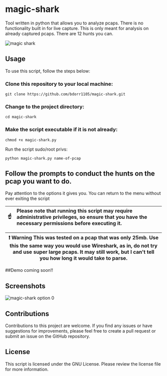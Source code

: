 # magic-shark
Tool written in python that allows you to analyze pcaps. There is no functionality built in for live capture. This is only meant for analysis on already captured pcaps. There are 12 hunts you can.

![magic shark](https://user-images.githubusercontent.com/12386911/236665387-dbb46999-84d8-48c8-8b03-1a2cf26bd8c1.png)

## Usage
To use this script, follow the steps below:

### Clone this repository to your local machine:

`git clone https://github.com/bdorr1105/magic-shark.git`

### Change to the project directory:

`cd magic-shark`

### Make the script executable if it is not already:

`chmod +x magic-shark.py`

Run the script sudo/root privs:

`python magic-shark.py name-of-pcap`

## Follow the prompts to conduct the hunts on the pcap you want to do.

Pay attention to the options it gives you. You can return to the menu without ever exiting the script

| :point_up:    | Please note that running this script may require administrative privileges, so ensure that you have the necessary permissions before executing it. |
|---------------|:---------------------------------------------------------------------------------------------------------------------------------------------------|

|:exclamation:  Warning   This was tested on a pcap that was only 25mb. Use this the same way you would use Wireshark, as in, do not try and use super large pcaps. It may still work, but I can't tell you how long it would take to parse. 
|----------------------------------------------------------------------------------------------------------------------------------------------------------------------------------------------------------------------------|

##Demo coming soon!!

## Screenshots
![magic-shark option 0](https://user-images.githubusercontent.com/12386911/236691653-0f3089a7-0670-4a9e-bf9e-b705361be2a6.png)

## Contributions
Contributions to this project are welcome. If you find any issues or have suggestions for improvements, please feel free to create a pull request or submit an issue on the GitHub repository.

## License
This script is licensed under the GNU License. Please review the license file for more information.

